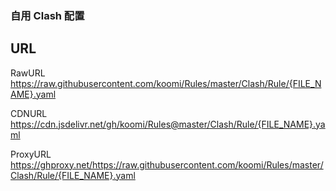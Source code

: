 ### 自用 Clash 配置

## URL

RawURL
https://raw.githubusercontent.com/koomi/Rules/master/Clash/Rule/{FILE_NAME}.yaml

CDNURL
https://cdn.jsdelivr.net/gh/koomi/Rules@master/Clash/Rule/{FILE_NAME}.yaml

ProxyURL
https://ghproxy.net/https://raw.githubusercontent.com/koomi/Rules/master/Clash/Rule/{FILE_NAME}.yaml
